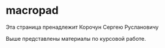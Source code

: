 # macropad
Эта страница пренадлежит Корочун Сергею Руслановичу

Выше представлены материалы по курсовой работе.
